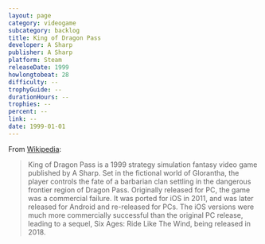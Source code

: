 ```yaml
---
layout: page
category: videogame
subcategory: backlog
title: King of Dragon Pass
developer: A Sharp
publisher: A Sharp
platform: Steam
releaseDate: 1999
howlongtobeat: 28
difficulty: --
trophyGuide: --
durationHours: --
trophies: --
percent: --
link: --
date: 1999-01-01
---
```


From [Wikipedia](https://en.wikipedia.org/wiki/King_of_Dragon_Pass):

> King of Dragon Pass is a 1999 strategy simulation fantasy video game published by A Sharp. Set in the fictional world of Glorantha, the player controls the fate of a barbarian clan settling in the dangerous frontier region of Dragon Pass. Originally released for PC, the game was a commercial failure. It was ported for iOS in 2011, and was later released for Android and re-released for PCs. The iOS versions were much more commercially successful than the original PC release, leading to a sequel, Six Ages: Ride Like The Wind, being released in 2018.
